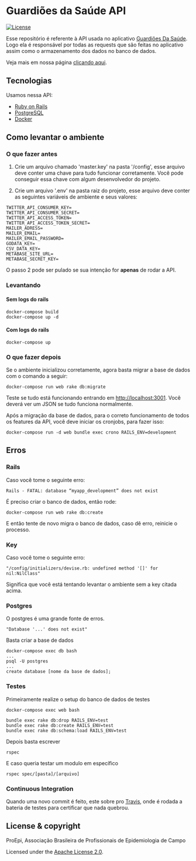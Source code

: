 # Guardiões da Saúde API

[![License](https://img.shields.io/badge/License-Apache%202.0-blue.svg)](https://opensource.org/licenses/Apache-2.0)

Esse repositório é referente à API usada no aplicativo [Guardiões Da Saúde](https://github.com/proepidesenvolvimento/guardioes-app). Logo ela é responsável por todas as requests que são feitas no aplicativo assim como o armazenamento dos dados no banco de dados.

Veja mais em nossa página [clicando aqui](https://proepidesenvolvimento.github.io/guardioes-api/).

## Tecnologias

Usamos nessa API:

- [Ruby on Rails](https://rubyonrails.org/)
- [PostgreSQL](https://www.postgresql.org/)
- [Docker](https://www.docker.com/)

## Como levantar o ambiente

### O que fazer antes

1. Crie um arquivo chamado 'master.key' na pasta '/config', esse arquivo deve conter uma chave para tudo funcionar corretamente. Você pode conseguir essa chave com algum desenvolvedor do projeto.

2. Crie um arquivo '.env' na pasta raiz do projeto, esse arquivo deve conter as seguintes variáveis de ambiente e seus valores:

```
TWITTER_API_CONSUMER_KEY=
TWITTER_API_CONSUMER_SECRET=
TWITTER_API_ACCESS_TOKEN=
TWITTER_API_ACCESS_TOKEN_SECRET=
MAILER_ADRESS=
MAILER_EMAIL=
MAILER_EMAIL_PASSWORD=
GODATA_KEY=
CSV_DATA_KEY=
METABASE_SITE_URL=
METABASE_SECRET_KEY=
```

O passo 2 pode ser pulado se sua intenção for **apenas** de rodar a API.

### Levantando

#### Sem logs do rails

```shell
docker-compose build
docker-compose up -d
```

#### Com logs do rails

```shell
docker-compose up
```

### O que fazer depois

Se o ambiente inicializou corretamente, agora basta migrar a base de dados com o comando a seguir:

```shell
docker-compose run web rake db:migrate
```

Teste se tudo está funcionando entrando em [http://localhost:3001](http://localhost:3001]). Você deverá ver um JSON se tudo funciona normalmente.

Após a migração da base de dados, para o correto funcionamento de todos os features da API, você deve iniciar os cronjobs, para fazer isso:

```
docker-compose run -d web bundle exec crono RAILS_ENV=development
```

## Erros

### Rails

Caso você tome o seguinte erro:

```Shell
Rails - FATAL: database “myapp_development” does not exist
```

É preciso criar o banco de dados, então rode:

```shell
docker-compose run web rake db:create
```

E então tente de novo migra o banco de dados, caso dê erro, reinicie o processo.

### Key

Caso você tome o seguinte erro:

```shell
"/config/initializers/devise.rb: undefined method '[]' for nil:NilClass"
```

Significa que você está tentando levantar o ambiente sem a key citada acima.

### Postgres

O postgres é uma grande fonte de erros.

```shell
"Database '...' does not exist"
```

Basta criar a base de dados

```shell
docker-compose exec db bash
...
psql -U postgres
...
create database [nome da base de dados];
```

### Testes

Primeiramente realize o setup do banco de dados de testes

```shell
docker-compose exec web bash
```

```shell
bundle exec rake db:drop RAILS_ENV=test
bundle exec rake db:create RAILS_ENV=test
bundle exec rake db:schema:load RAILS_ENV=test
```

Depois basta escrever

```shell
rspec
```

E caso queria testar um modulo em específico

```shell
rspec spec/[pasta]/[arquivo]
```

### Continuous Integration

Quando uma novo commit é feito, este sobre pro [Travis](https://travis-ci.org/), onde é rodada a bateria de testes para certificar que nada quebrou.

## License & copyright

ProEpi, Associação Brasileira de Profissionais de Epidemiologia de Campo

Licensed under the [Apache License 2.0](LICENSE.md).
